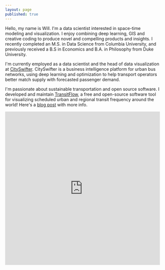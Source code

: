 ```yaml
---
layout: page
published: true
---
```


Hello, my name is Will. I'm a data scientist interested in space-time modeling and visualization. I enjoy combining deep learning, GIS and creative coding to produce novel and compelling products and insights. I recently completed an M.S. in Data Science from Columbia University, and previously received a B.S in Economics and B.A. in Philosophy from Duke University.

I'm currently employed as a data scientist and the head of data visualization at [CitySwifter](https://cityswifter.com/). CitySwifter is a business intelligence platform for urban bus networks, using deep learning and optimization to help transport operators better match supply with forecasted passenger demand.

I'm passionate about sustainable transportation and open source software. I developed and maintain [TransitFlow](https://github.com/transitland/transitland-processing-animation), a free and open-source software tool for visualizing scheduled urban and regional transit frequency around the world! Here's a [blog post](https://mapzen.com/blog/animating-transitland/) with more info.

<iframe src="https://player.vimeo.com/video/194378581?title=0&portrait=0" style="width:100%;height:500px;" frameborder="0" webkitallowfullscreen mozallowfullscreen allowfullscreen></iframe>
